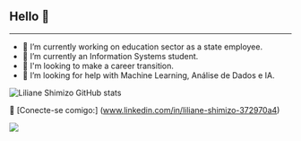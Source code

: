 ## Hello 👋
--------
 - 🔭 I’m currently working on education sector as a state employee.
 - 🌱 I’m currently an Information Systems student.
 - 👯 I'm looking to make a career transition.
 - 🤔 I’m looking for help with Machine Learning, Análise de Dados e IA.

![Liliane Shimizo GitHub stats](https://github-readme-stats.vercel.app/api?username=LS1981&show_icons=true&theme=radical)

🔗 [Conecte-se comigo:] (www.linkedin.com/in/liliane-shimizo-372970a4)


<p lign="center">
<img src="https://avatars.githubusercontent.com/u/106643709?s=280&v=4" widht="100px">
</p>









<!--
**LS1981/LS1981** is a ✨ _special_ ✨ repository because its `README.md` (this file) appears on your GitHub profile.

Here are some ideas to get you started:

- 🔭 I’m currently working on education sector as a state employee.
- 🌱 I’m currently an Information Systems student.
- 👯 I'm looking to make a career transition.
- 🤔 I’m looking for help with Machine Learning, Análise de Dados e IA.
- 💬 Ask me about ...
- 📫 How to reach me: ...
- 😄 Pronouns: ...
- ⚡ Fun fact: ...
-->
